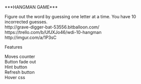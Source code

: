 <p>***HANGMAN GAME***</p>
Figure out the word by guessing one letter at a time. You have 10 incorrected guesses.<br>
http://grave-digger-bat-53556.bitballoon.com/<br>
https://trello.com/b/UfJXJo46/wdi-10-hangman<br>
http://imgur.com/a/1P3sC<br>
<p>Features</p>
Moves counter<br>
Button fade out<br>
Hint button<br>
Refresh button<br>
Hover css<br>
